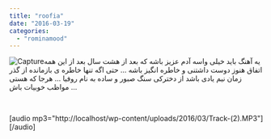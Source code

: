 ```yaml
---
title: "roofia"
date: "2016-03-19"
categories: 
  - "rominamood"
---
```


![Capture](http://localhost/wp-content/uploads/2016/03/Capture-1-300x246.png)یه آهنگ باید خیلی واسه آدم عزیز باشه که بعد از هشت سال بعد از این همه اتفاق هنوز دوست داشتنی و خاطره انگیز باشه ... حتی اگه تنها خاطره ی بازمانده از گذر زمان نیم یادی باشد از دخترکی سنگ صبور و ساده به نام روفیا ... هرجا که هستی مواظب خوبیات باش ...

 

\[audio mp3="http://localhost/wp-content/uploads/2016/03/Track-(2).MP3"\]\[/audio\]

